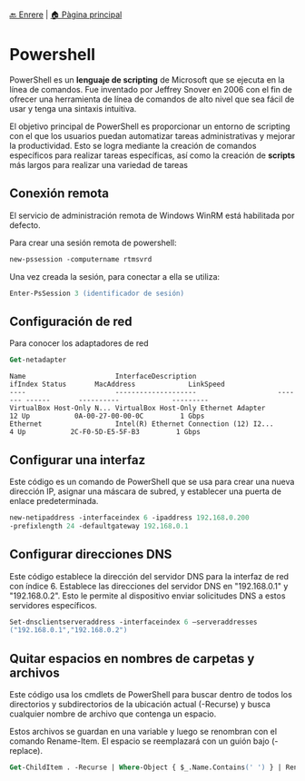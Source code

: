 [🔙 Enrere](../) | [🏠 Pàgina principal](http://danimrprofe.github.io/apuntes/)

# Powershell

PowerShell es un **lenguaje de scripting** de Microsoft que se ejecuta en la línea de comandos. Fue inventado por Jeffrey Snover en 2006 con el fin de ofrecer una herramienta de línea de comandos de alto nivel que sea fácil de usar y tenga una sintaxis intuitiva.

El objetivo principal de PowerShell es proporcionar un entorno de scripting con el que los usuarios puedan automatizar tareas administrativas y mejorar la productividad. Esto se logra mediante la creación de comandos específicos para realizar tareas específicas, así como la creación de **scripts** más largos para realizar una variedad de tareas

## Conexión remota

El servicio de administración remota de Windows WinRM está
habilitada por defecto.

Para crear una sesión remota de powershell:

```ps
new-pssession -computername rtmsvrd
```

Una vez creada la sesión, para conectar a ella se utiliza:

```ps
Enter-PsSession 3 (identificador de sesión)
```

## Configuración de red

Para conocer los adaptadores de red

```ps
Get-netadapter
```

```
Name                      InterfaceDescription                    ifIndex Status       MacAddress             LinkSpeed
----                      --------------------                    ------- ------       ----------             ---------
VirtualBox Host-Only N... VirtualBox Host-Only Ethernet Adapter        12 Up           0A-00-27-00-00-0C         1 Gbps
Ethernet                  Intel(R) Ethernet Connection (12) I2...       4 Up           2C-F0-5D-E5-5F-B3         1 Gbps
```

## Configurar una interfaz

Este código es un comando de PowerShell que se usa para crear una nueva dirección IP, asignar una máscara de subred, y establecer una puerta de enlace predeterminada.

```ps
new-netipaddress -interfaceindex 6 -ipaddress 192.168.0.200
-prefixlength 24 -defaultgateway 192.168.0.1
```

## Configurar direcciones DNS

Este código establece la dirección del servidor DNS para la interfaz de red con índice 6. Establece las direcciones del servidor DNS en "192.168.0.1" y "192.168.0.2". Esto le permite al dispositivo enviar solicitudes DNS a estos servidores específicos.

```ps
Set-dnsclientserveraddress -interfaceindex 6 –serveraddresses
("192.168.0.1","192.168.0.2")
```

## Quitar espacios en nombres de carpetas y archivos

Este código usa los cmdlets de PowerShell para buscar dentro de todos los directorios y subdirectorios de la ubicación actual (-Recurse) y busca cualquier nombre de archivo que contenga un espacio.

Estos archivos se guardan en una variable y luego se renombran con el comando Rename-Item. El espacio se reemplazará con un guión bajo (-replace).

```ps
Get-ChildItem . -Recurse | Where-Object { $_.Name.Contains(' ') } | Rename-Item -NewName { $_.Name -replace ' ', '_' }
```